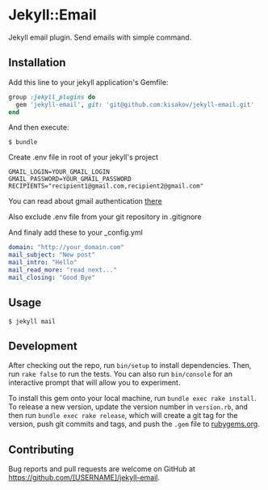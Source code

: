 # Jekyll::Email

Jekyll email plugin. Send emails with simple command.

## Installation

Add this line to your jekyll application's Gemfile:

```ruby
group :jekyll_plugins do
  gem 'jekyll-email', git: 'git@github.com:kisakov/jekyll-email.git'
end
```

And then execute:

    $ bundle

Create .env file in root of your jekyll's project

```
GMAIL_LOGIN=YOUR_GMAIL_LOGIN
GMAIL_PASSWORD=YOUR_GMAIL_PASSWORD
RECIPIENTS="recipient1@gmail.com,recipient2@gmail.com"
```

You can read about gmail authentication [there](http://stackoverflow.com/questions/33918448/ruby-sending-mail-via-gmail-smtp)

Also exclude .env file from your git repository in .gitignore


And finaly add these to your _config.yml

```yml
domain: "http://your_domain.com"
mail_subject: "New post"
mail_intro: "Hello"
mail_read_more: "read next..."
mail_closing: "Good Bye"
```

## Usage

    $ jekyll mail

## Development

After checking out the repo, run `bin/setup` to install dependencies. Then, run `rake false` to run the tests. You can also run `bin/console` for an interactive prompt that will allow you to experiment.

To install this gem onto your local machine, run `bundle exec rake install`. To release a new version, update the version number in `version.rb`, and then run `bundle exec rake release`, which will create a git tag for the version, push git commits and tags, and push the `.gem` file to [rubygems.org](https://rubygems.org).

## Contributing

Bug reports and pull requests are welcome on GitHub at https://github.com/[USERNAME]/jekyll-email.

